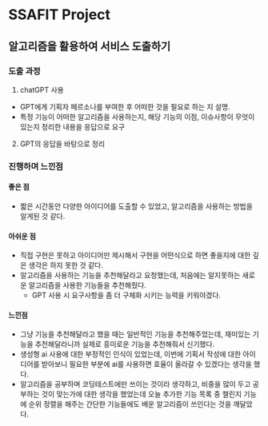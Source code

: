 # SSAFIT Project 
## 알고리즘을 활용하여 서비스 도출하기
### 도출 과정
1. chatGPT 사용
- GPT에게 기획자 페르소나를 부여한 후 어떠한 것을 필요로 하는 지 설명.
- 특정 기능이 어떠한 알고리즘을 사용하는지, 해당 기능의 이점, 이슈사항이 무엇이 있는지 정리한 내용을 응답으로 요구
2. GPT의 응답을 바탕으로 정리
 
### 진행하며 느낀점
#### 좋은 점
- 짧은 시간동안 다양한 아이디어를 도출할 수 있었고, 알고리즘을 사용하는 방법을 알게된 것 같다.

#### 아쉬운 점
- 직접 구현은 못하고 아이디어만 제시해서 구현을 어떤식으로 하면 좋을지에 대한 깊은 생각은 하지 못한 것 같다.
- 알고리즘을 사용하는 기능을 추천해달라고 요청했는데, 처음에는 알지못하는 새로운 알고리즘을 사용한 기능들을 추천해줬다.
  - GPT 사용 시 요구사항을 좀 더 구체화 시키는 능력을 키워야겠다.
 
#### 느낀점
- 그냥 기능을 추천해달라고 했을 때는 일반적인 기능을 추천해주었는데, 재미있는 기능을 추천해달라니까 실제로 흥미로운 기능을 추천해줘서 신기했다. 
- 생성형 ai 사용에 대한 부정적인 인식이 있었는데, 이번에 기획서 작성에 대한 아이디어를 받아보니 필요한 부분에 ai를 사용하면 효율이 올라갈 수 있겠다는 생각을 했다.
- 알고리즘을 공부하며 코딩테스트에만 쓰이는 것이라 생각하고, 비중을 많이 두고 공부하는 것이 맞는가에 대한 생각을 했었는데 오늘 추가한 기능 목록 중 챌린지 기능에 순위 정렬을 해주는 간단한 기능들에도 배운 알고리즘이 쓰인다는 것을 깨달았다.
